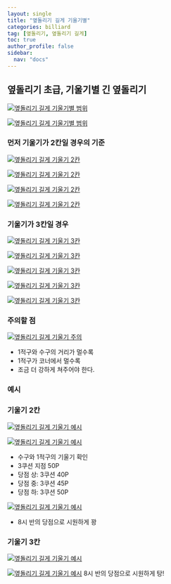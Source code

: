 ```yaml
---
layout: single
title: "옆돌리기 길게 기울기별"
categories: billiard
tag: [옆돌리기, 옆돌리기 길게] 
toc: true
author_profile: false
sidebar:
  nav: "docs"
---
```


## 옆돌리기 초급, 기울기별 긴 옆돌리기
[![옆돌리기 길게 기울기별 범위](/images/옆돌리기_길게_기울기_범위1.png)](/images/옆돌리기_길게_기울기_범위1.png)

[![옆돌리기 길게 기울기별 범위](/images/옆돌리기_길게_기울기_범위2.png)](/images/옆돌리기_길게_기울기_범위2.png)
### 먼저 기울기가 2칸일 경우의 기준
[![옆돌리기 길게 기울기 2칸](/images/옆돌리기_길게_기울기_2칸1.png)](/images/옆돌리기_길게_기울기_2칸1.png)

[![옆돌리기 길게 기울기 2칸](/images/옆돌리기_길게_기울기_2칸2.png)](/images/옆돌리기_길게_기울기_2칸2.png)

[![옆돌리기 길게 기울기 2칸](/images/옆돌리기_길게_기울기_2칸3.png)](/images/옆돌리기_길게_기울기_2칸3.png)

[![옆돌리기 길게 기울기 2칸](/images/옆돌리기_길게_기울기_2칸4.png)](/images/옆돌리기_길게_기울기_2칸4.png)

### 기울기가 3칸일 경우
[![옆돌리기 길게 기울기 3칸](/images/옆돌리기_길게_기울기_3칸1.png)](/images/옆돌리기_길게_기울기_3칸1.png)

[![옆돌리기 길게 기울기 3칸](/images/옆돌리기_길게_기울기_3칸2.png)](/images/옆돌리기_길게_기울기_3칸2.png)

[![옆돌리기 길게 기울기 3칸](/images/옆돌리기_길게_기울기_3칸3.png)](/images/옆돌리기_길게_기울기_3칸3.png)

[![옆돌리기 길게 기울기 3칸](/images/옆돌리기_길게_기울기_3칸4.png)](/images/옆돌리기_길게_기울기_3칸4.png)

[![옆돌리기 길게 기울기 3칸](/images/옆돌리기_길게_기울기_3칸5.png)](/images/옆돌리기_길게_기울기_3칸5.png)

### 주의할 점 
[![옆돌리기 길게 기울기 주의](/images/옆돌리기_길게_기울기_주의.png)](/images/옆돌리기_길게_기울기_주의.png)
* 1적구와 수구의 거리가 멀수록 
* 1적구가 코너에서 멀수록 
* 조금 더 강하게 쳐주어야 한다.

### 예시

### 기울기 2칸
[![옆돌리기 길게 기울기 예시](/images/옆돌리기_길게_기울기_예시1.png)](/images/옆돌리기_길게_기울기_예시1.png)

[![옆돌리기 길게 기울기 예시](/images/옆돌리기_길게_기울기_예시2.png)](/images/옆돌리기_길게_기울기_예시2.png)
- 수구와 1적구의 기울기 확인 
- 3쿠션 지점 50P 
- 당점 상: 3쿠션 40P
- 당점 중: 3쿠션 45P
- 당점 하: 3쿠션 50P

[![옆돌리기 길게 기울기 예시](/images/옆돌리기_길게_기울기_예시3.png)](/images/옆돌리기_길게_기울기_예시3.png)
- 8시 반의 당점으로 시원하게 꽝

### 기울기 3칸
[![옆돌리기 길게 기울기 예시](/images/옆돌리기_길게_기울기_예시4.png)](/images/옆돌리기_길게_기울기_예시4.png)

[![옆돌리기 길게 기울기 예시](/images/옆돌리기_길게_기울기_예시5.png)](/images/옆돌리기_길게_기울기_예시5.png)
8시 반의 당점으로 시원하게 탕!
